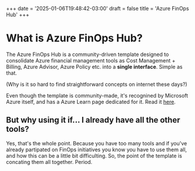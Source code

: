 +++
date = '2025-01-06T19:48:42-03:00'
draft = false
title = 'Azure FinOps Hub'
+++

# What is Azure FinOps Hub?

The Azure FinOps Hub is a community-driven template designed to consolidate Azure financial management tools as Cost Management + Billing, Azure Advisor, Azure Policy etc. into a **single interface**. Simple as that. 

(Why is it so hard to find straightforward concepts on internet these days?)

Even though the template is community-made, it's recognined by Microsoft Azure itself, and has a Azure Learn page dedicated for it. Read it [here](https://learn.microsoft.com/en-us/cloud-computing/finops/toolkit/hubs/finops-hubs-overview).

## But why using it if... I already have all the other tools?

Yes, that's the whole point. Because you have too many tools and if you've already partipated on FinOps initiatives you know you have to use them all, and how this can be a little bit difficulting. So, the point of the template is concating them all together. Period. 


